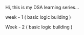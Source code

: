 Hi, this is my DSA learning series...

week - 1 ( basic logic building )

Week - 2 ( basic logic building )